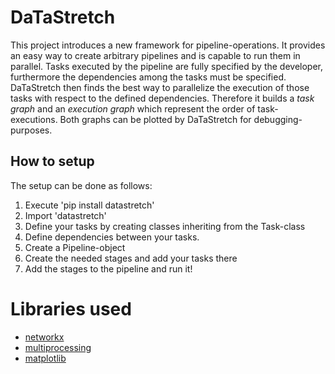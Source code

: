 # DaTaStretch
This project introduces a new framework for pipeline-operations.
It provides an easy way to create arbitrary pipelines and is capable to run them in parallel.
Tasks executed by the pipeline are fully specified by the developer, furthermore the dependencies among the tasks
must be specified. DaTaStretch then finds the best way to parallelize the execution of those tasks with respect to the
defined dependencies. Therefore it builds a _task graph_ and an _execution graph_ which represent the order of 
task-executions. Both graphs can be plotted by DaTaStretch for debugging-purposes.

## How to setup
The setup can be done as follows:
1. Execute 'pip install datastretch'
2. Import 'datastretch'
3. Define your tasks by creating classes inheriting from the Task-class
4. Define dependencies between your tasks.
5. Create a Pipeline-object
6. Create the needed stages and add your tasks there
7. Add the stages to the pipeline and run it!

# Libraries used
- [networkx](https://networkx.github.io/documentation/stable/index.html)
- [multiprocessing](https://docs.python.org/3/library/multiprocessing.html)
- [matplotlib](https://matplotlib.org/)

